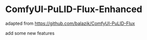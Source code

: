 # ComfyUI-PuLID-Flux-Enhanced
adapted from https://github.com/balazik/ComfyUI-PuLID-Flux

add some new features
